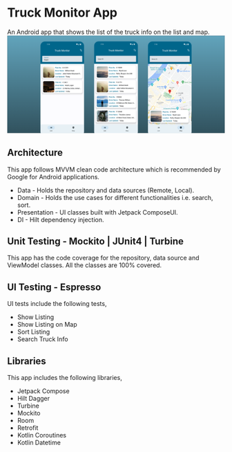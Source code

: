 # Truck Monitor App

An Android app that shows the list of the truck info on the list and map.
![alt text](https://github.com/JunydDEV/android-app-truck-monitor/blob/main/screenshots/image_truck_monitor.png)


## Architecture

This app follows MVVM clean code architecture which is recommended by Google for Android applications.

- Data - Holds the repository and data sources (Remote, Local).
- Domain - Holds the use cases for different functionalities i.e. search, sort.
- Presentation - UI classes built with Jetpack ComposeUI.
- DI - Hilt dependency injection.

## Unit Testing - Mockito | JUnit4 | Turbine
This app has the code coverage for the repository, data source and ViewModel classes. All the classes are 100% covered.

## UI Testing - Espresso
UI tests include the following tests,
- Show Listing
- Show Listing on Map
- Sort Listing
- Search Truck Info

## Libraries
This app includes the following libraries,
- Jetpack Compose
- Hilt Dagger
- Turbine
- Mockito
- Room
- Retrofit
- Kotlin Coroutines
- Kotlin Datetime